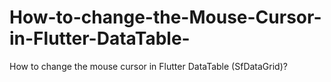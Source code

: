 # How-to-change-the-Mouse-Cursor-in-Flutter-DataTable-
How to change the mouse cursor in Flutter DataTable (SfDataGrid)?
